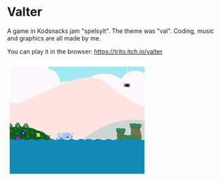 # Valter
A game in Kodsnacks jam "spelsylt". The theme was "val". Coding, music and graphics are all made by me. 

You can play it in the browser: https://trito.itch.io/valter

![Screenshot](valter.PNG)
